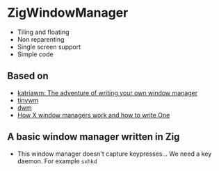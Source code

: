 # ZigWindowManager


- Tiling and floating
- Non reparenting
- Single screen support
- Simple code

## Based on
- [katriawm: The adventure of writing your own window manager](https://www.uninformativ.de/blog/postings/2016-01-05/0/POSTING-en.html)
- [tinywm](https://github.com/mackstann/tinywm)
- [dwm]()
- [How X window managers work and how to write One](https://jichu4n.com/posts/how-x-window-managers-work-and-how-to-write-one-part-i/)
## A basic window manager written in Zig

- This window manager doesn't capture keypresses... We need a key daemon. For example `sxhkd`
